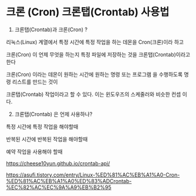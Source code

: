 

# 크론 (Cron) 크론탭(Crontab) 사용법



1. 크론탭(Crontab)과 크론(Cron) ?

 

리눅스(Linux) 계열에서 특정 시간에 특정 작업을 하는 데몬을 Cron(크론)이라 하고

 

크론(Cron) 이 언제 무엇을 하는지 특정 파일에 저장하는 것을 크론탭(Crontab)이라고 한다

 

크론(Cron) 이라는 데몬이 원하는 시간에 원하는 명령 또는 프로그램 을 수행하도록 명령 리스트를 만드는 것이

 

크론탭(Crontab) 작업이라고 할 수 있다. 이는 윈도우즈의 스케줄러와 비슷한 컨셉 이다.

 

 

 

 

 

 

2. 크론탭(Crontab) 은 언제 사용하나?

 

특정 시간에 특정 작업을 해야할때

 

반복된 시간에 반복된 작업을 해야할때

 

예약 작업을 사용해야 할때

 










https://cheese10yun.github.io/crontab-api/

https://asufi.tistory.com/entry/Linux-%ED%81%AC%EB%A1%A0-Cron-%ED%81%AC%EB%A1%A0%ED%83%ADCrontab-%EC%82%AC%EC%9A%A9%EB%B2%95